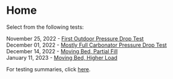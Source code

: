 # Home

Select from the following tests:

November 25, 2022 - [First Outdoor Pressure Drop Test](/11_25_2022.html)<br />
December 01, 2022 - [Mostly Full Carbonator Pressure Drop Test](/12_01_2022.html)<br />
December 14, 2022 - [Moving Bed, Partial Fill](/12_14_2022.html)<br />
January 11, 2023  - [Moving Bed, Higher Load](/01_11/23.html)<br />

For testing summaries, click [here](https://www.notion.so/seabound/Testing-Summaries-Learnings-cc19514ca29f468ebe0ddfec9c0cf33f).